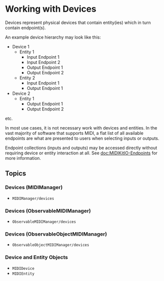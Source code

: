 # Working with Devices

Devices represent physical devices that contain entity(ies) which in turn contain endpoint(s).

An example device hierarchy may look like this:

- Device 1
  - Entity 1
    - Input Endpoint 1
    - Input Endpoint 2
    - Output Endpoint 1
    - Output Endpoint 2
  - Entity 2
    - Input Endpoint 1
    - Output Endpoint 1
- Device 2
  - Entity 1
    - Output Endpoint 1
    - Output Endpoint 2

etc.

In most use cases, it is not necessary work with devices and entities. In the vast majority of software that supports MIDI, a flat list of all available endpoints are what are presented to users when selecting inputs or outputs.

Endpoint collections (inputs and outputs) may be accessed directly without requiring device or entity interaction at all. See <doc:MIDIKitIO-Endpoints> for more information.  

## Topics

### Devices (MIDIManager)

- ``MIDIManager/devices``

### Devices (ObservableMIDIManager)

- ``ObservableMIDIManager/devices``

### Devices (ObservableObjectMIDIManager)

- ``ObservableObjectMIDIManager/devices``

### Device and Entity Objects

- ``MIDIDevice``
- ``MIDIEntity``
